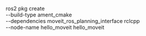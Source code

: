 ros2 pkg create \
 --build-type ament_cmake \
 --dependencies moveit_ros_planning_interface rclcpp \
 --node-name hello_moveit hello_moveit